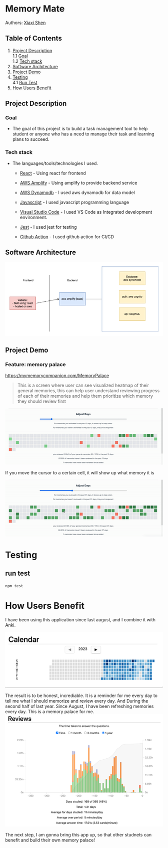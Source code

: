 # Memory Mate

Authors: [Xiaxi Shen](https://github.com/xshen053)

## Table of Contents

1. [Project Description](#project-description)  
   1.1 [Goal](#goal)  
   1.2 [Tech stack](#tech-stack)
2. [Software Architecture](#software-architecture)
3. [Project Demo](#project-demo)
4. [Testing](#testing)  
   4.1 [Run Test](#run-test)
5. [How Users Benefit](#how-users-benefit)

## Project Description

### Goal
- The goal of this project is to build a task management tool to help student or anyone who has a need to manage their task and learning plans to succeed.


### Tech stack
- The languages/tools/technologies I used.

  - [React](https://react.dev/) -  Using react for frontend

  - [AWS Amplify](https://aws.amazon.com/amplify) - Using amplify to provide backend service

  - [AWS Dynamodb](https://aws.amazon.com/dynamodb/) - I used aws dynamodb for data model

  - [Javascript](https://www.javascript.com/) - I used javascript programming language

  - [Visual Studio Code](https://code.visualstudio.com/) - I used VS Code as Integrated development environment.

  - [Jest](https://jestjs.io/) - I used jest for testing
  
  - [Github Action](https://docs.github.com/en/actions) - I used github action for CI/CD

## Software Architecture

![avatar](./img/sw_arch.png)

## Project Demo

### Feature: memory palace

https://mymemorycompanion.com/MemoryPalace

> This is a screen where user can see visualized heatmap of their general memories, this can help user understand reviewing progress of each of their memories and help them prioritize which memory they should review first

![heatmap](./img/heatmap.gif)

If you move the cursor to a certain cell, it will show up what memory it is

![heatmap-with-cursor](./img/heatmap-with-cursor.gif)


# Testing

## run test

`npm test`


# How Users Benefit

I have been using this application since last august, and I combine it with Anki.

![alt text](./img/calendar.png)

The result is to be honest, incrediable. It is a reminder for me every day to tell me what I should memorize and review every day. And During the second half of last year. Since August, I have been refreshing memories every day. This is a memory palace for me.
![alt text](./img/reviews.png)

The next step, I am gonna bring this app up, so that other studnets can benefit and build their own memory palace!


